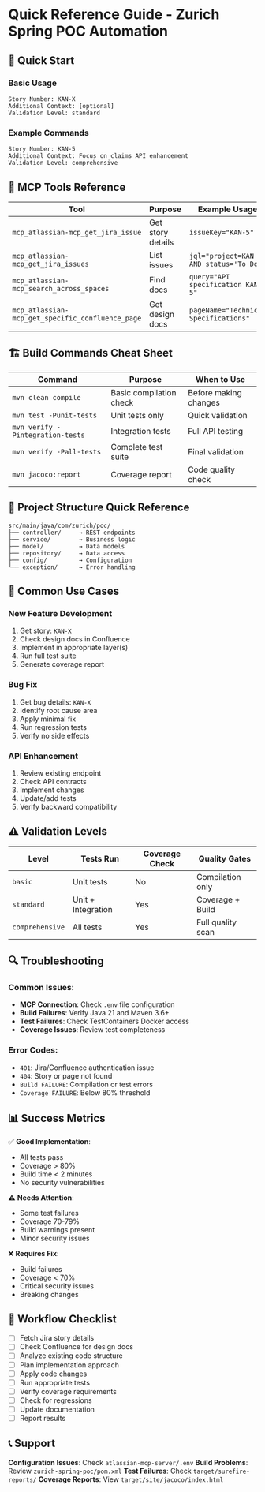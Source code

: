 # Quick Reference Guide - Zurich Spring POC Automation

## 🚀 Quick Start

### Basic Usage
```
Story Number: KAN-X
Additional Context: [optional]
Validation Level: standard
```

### Example Commands
```
Story Number: KAN-5
Additional Context: Focus on claims API enhancement
Validation Level: comprehensive
```

## 🔧 MCP Tools Reference

| Tool | Purpose | Example Usage |
|------|---------|---------------|
| `mcp_atlassian-mcp_get_jira_issue` | Get story details | `issueKey="KAN-5"` |
| `mcp_atlassian-mcp_get_jira_issues` | List issues | `jql="project=KAN AND status='To Do'"` |
| `mcp_atlassian-mcp_search_across_spaces` | Find docs | `query="API specification KAN-5"` |
| `mcp_atlassian-mcp_get_specific_confluence_page` | Get design docs | `pageName="Technical Specifications"` |

## 🏗️ Build Commands Cheat Sheet

| Command | Purpose | When to Use |
|---------|---------|-------------|
| `mvn clean compile` | Basic compilation check | Before making changes |
| `mvn test -Punit-tests` | Unit tests only | Quick validation |
| `mvn verify -Pintegration-tests` | Integration tests | Full API testing |
| `mvn verify -Pall-tests` | Complete test suite | Final validation |
| `mvn jacoco:report` | Coverage report | Code quality check |

## 📁 Project Structure Quick Reference

```
src/main/java/com/zurich/poc/
├── controller/     → REST endpoints
├── service/        → Business logic
├── model/          → Data models  
├── repository/     → Data access
├── config/         → Configuration
└── exception/      → Error handling
```

## 🎯 Common Use Cases

### New Feature Development
1. Get story: `KAN-X`
2. Check design docs in Confluence
3. Implement in appropriate layer(s)
4. Run full test suite
5. Generate coverage report

### Bug Fix
1. Get bug details: `KAN-X`
2. Identify root cause area
3. Apply minimal fix
4. Run regression tests
5. Verify no side effects

### API Enhancement  
1. Review existing endpoint
2. Check API contracts
3. Implement changes
4. Update/add tests
5. Verify backward compatibility

## ⚠️ Validation Levels

| Level | Tests Run | Coverage Check | Quality Gates |
|-------|-----------|---------------|---------------|
| `basic` | Unit tests | No | Compilation only |
| `standard` | Unit + Integration | Yes | Coverage + Build |
| `comprehensive` | All tests | Yes | Full quality scan |

## 🔍 Troubleshooting

### Common Issues:
- **MCP Connection**: Check `.env` file configuration
- **Build Failures**: Verify Java 21 and Maven 3.6+
- **Test Failures**: Check TestContainers Docker access
- **Coverage Issues**: Review test completeness

### Error Codes:
- `401`: Jira/Confluence authentication issue
- `404`: Story or page not found  
- `Build FAILURE`: Compilation or test errors
- `Coverage FAILURE`: Below 80% threshold

## 📊 Success Metrics

✅ **Good Implementation**:
- All tests pass
- Coverage > 80%
- Build time < 2 minutes
- No security vulnerabilities

⚠️ **Needs Attention**:
- Some test failures
- Coverage 70-79%
- Build warnings present
- Minor security issues

❌ **Requires Fix**:
- Build failures
- Coverage < 70%
- Critical security issues
- Breaking changes

## 🔄 Workflow Checklist

- [ ] Fetch Jira story details
- [ ] Check Confluence for design docs  
- [ ] Analyze existing code structure
- [ ] Plan implementation approach
- [ ] Apply code changes
- [ ] Run appropriate tests
- [ ] Verify coverage requirements
- [ ] Check for regressions
- [ ] Update documentation
- [ ] Report results

## 📞 Support

**Configuration Issues**: Check `atlassian-mcp-server/.env`
**Build Problems**: Review `zurich-spring-poc/pom.xml`
**Test Failures**: Check `target/surefire-reports/`
**Coverage Reports**: View `target/site/jacoco/index.html`